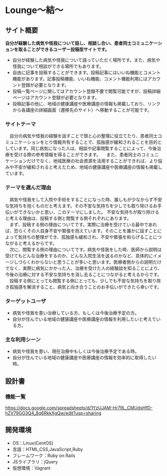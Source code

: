 # Lounge〜結〜

## サイト概要
**自分が経験した病気や怪我について話し、相談し合い、患者同士コミュニケーションを取ることができるユーザー投稿型サイトです。**

- 自分が経験した病気や怪我について語っていただく場所です。また、病気や怪我について相談ができる場所でもあります。
- 自由に記事を投稿することができます。投稿記事にはいいね機能とコメント機能があります。記事投稿機能、いいね機能、コメント機能利用にはアカウント登録が必要となります。
- 投稿一覧ページに関してはアカウント登録不要で閲覧可能ですが、投稿詳細ページはアカウント登録が必要となります。
- 投稿記事の他に、地域の健康講座や医療講座の情報も掲載しており、リンクから各講座の詳細画面（遷移先のサイト）へ移動することが可能です。

### サイトテーマ
　自分の病気や怪我の経験を話すことで頭と心の整理に役立てたり、患者同士コミュニケーションをとり情報共有することで、孤独感が緩和されることを目的としています。同じ病気になった人は、相談や記事閲覧することによって、今後治療を受ける際の参考情報を得ることができます。
　また、患者同士のコミュニケーションだけでなく、地域医療の社会資源を活用することができれば、より悩みや不安が緩和されると考えたため、地域の健康講座や医療講座の情報も掲載しています。

### テーマを選んだ理由
　病気や怪我をして入院や手術をすることになった時、誰しもが少なからず不安な気持ちを抱くものだと考えます。その不安な気持ちを少しでも取り除けるお手伝いができないかと思い、このテーマにしました。
 不安な気持ちが取り除けると考える理由は、投稿する側と閲覧する側それぞれにあります。  
　まず、投稿する側の理由についてです。実際に治療を受けている最中であれば、恐らくその人自身不安や緊張を抱えています。そのことを誰かに話すことによって気持ちの整理ができ、孤独感も緩和され、不安や緊張を和らげることにつながると考えるからです。  
　次に、閲覧する側の理由についてです。病気や怪我をした時、医師から説明は受けてもどんな治療をするのか、どんな入院生活を送るのかなど、具体的にイメージしづらくわからないと思うことが多いと思います。医療者側からの説明だけでなく、実際に病気にかかった人、治療を受けた人の経験談を知ることにより、今後の治療に対する不安な気持ちを消し去ることにつながると考えるからです。  
　投稿する側にとっても閲覧する側にとっても、少しでも不安な気持ちを取り除き孤独感を解消すること、病気と向き合うことのお手伝いができたら幸いです。  

### ターゲットユーザ
- 病気や怪我を患い治療している方、もしくは今後治療予定の方。
- 自分が住んでいる地域の健康講座や医療講座の情報を利用したいと考えている方。

### 主な利用シーン
- 病気や怪我を患い、現在治療中もしくは今後治療予定である時。
- 自分が住んでいる地域の健康講座や医療講座の情報を効率的に取得したい時。

## 設計書

### 機能一覧
https://docs.google.com/spreadsheets/d/1YzUJAM-Hr79L_CMUdsHfD-hZV79GG3Q4_8q6RkkXgQw/edit?usp=sharing

## 開発環境
- OS：Linux(CentOS)
- 言語：HTML,CSS,JavaScript,Ruby
- フレームワーク：Ruby on Rails
- JSライブラリ：jQuery
- 仮想環境：Vagrant

